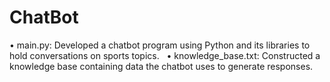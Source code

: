 # ChatBot
• main.py: Developed a chatbot program using Python and its libraries to hold conversations on sports topics. &nbsp;
•	knowledge_base.txt: Constructed a knowledge base containing data the chatbot uses to generate responses. &nbsp;
